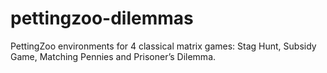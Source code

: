 # pettingzoo-dilemmas
PettingZoo environments for 4 classical matrix games: Stag Hunt, Subsidy Game, Matching Pennies and Prisoner’s Dilemma.
